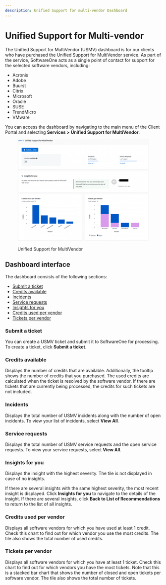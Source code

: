 ```yaml
---
description: Unified Support for multi-vendor Dashboard
---
```


# Unified Support for Multi-vendor

The Unified Support for MultiVendor (USMV) dashboard is for our clients who have purchased the Unified Support for MultiVendor service. As part of the service, SoftwareOne acts as a single point of contact for support for the selected software vendors, including:

* Acronis
* Adobe
* Buurst
* Citrix
* Microsoft
* Oracle
* SUSE
* TrendMicro
* VMware

You can access the dashboard by navigating to the main menu of the Client Portal and selecting **Services >** **Unified Support for MultiVendor**.

<figure><img src="../../.gitbook/assets/image (694).png" alt=""><figcaption><p>Unified Support for MultiVendor</p></figcaption></figure>

## Dashboard interface <a href="#submit-a-ticket" id="submit-a-ticket"></a>

The dashboard consists of the following sections:

* [Submit a ticket](unified-support-for-multi-vendor.md#submit-a-ticket-1)
* [Credits available](unified-support-for-multi-vendor.md#available-credits)
* [Incidents](unified-support-for-multi-vendor.md#incidents)
* [Service requests](unified-support-for-multi-vendor.md#service-requests)
* [Insights for you](unified-support-for-multi-vendor.md#insights-for-you)
* [Credits used per vendor](unified-support-for-multi-vendor.md#credits-used-per-vendor)
* [Tickets per vendor](unified-support-for-multi-vendor.md#tickets-per-vendor)

### Submit a ticket <a href="#submit-a-ticket" id="submit-a-ticket"></a>

You can create a USMV ticket and submit it to SoftwareOne for processing. To create a ticket, click **Submit a ticket**.

### Credits available <a href="#available-credits" id="available-credits"></a>

Displays the number of credits that are available. Additionally, the tooltip shows the number of credits that you purchased. The used credits are calculated when the ticket is resolved by the software vendor. If there are tickets that are currently being processed, the credits for such tickets are not included.

### Incidents <a href="#incidents" id="incidents"></a>

Displays the total number of USMV incidents along with the number of open incidents. To view your list of incidents, select **View All**.

### Service requests <a href="#service-requests" id="service-requests"></a>

Displays the total number of USMV service requests and the open service requests. To view your service requests, select **View All**.

### Insights for you <a href="#insights-for-you" id="insights-for-you"></a>

Displays the insight with the highest severity. The tile is not displayed in case of no insights.

If there are several insights with the same highest severity, the most recent insight is displayed. Click **Insights for you** to navigate to the details of the insight. If there are several insights, click **Back to List of Recommendations** to return to the list of all insights.&#x20;

### Credits used per vendor <a href="#credits-used-per-vendor" id="credits-used-per-vendor"></a>

Displays all software vendors for which you have used at least 1 credit. Check this chart to find out for which vendor you use the most credits. The tile also shows the total number of used credits.

### Tickets per vendor <a href="#tickets-per-vendor" id="tickets-per-vendor"></a>

Displays all software vendors for which you have at least 1 ticket. Check this chart to find out for which vendors you have the most tickets. Note that this is a stacked bar chart that shows the number of closed and open tickets per software vendor. The tile also shows the total number of tickets.
